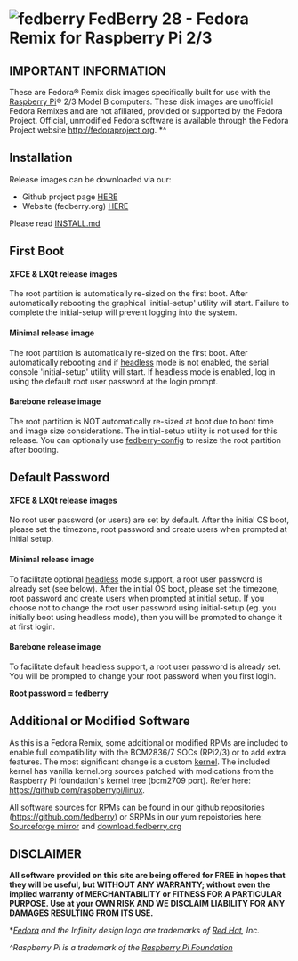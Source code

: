 # ![fedberry](https://avatars2.githubusercontent.com/u/16729488?v=3&s=40) FedBerry 28 - Fedora Remix for Raspberry Pi 2/3

## IMPORTANT INFORMATION

These are Fedora® Remix disk images specifically built for use with the [Raspberry Pi](https://www.raspberrypi.org)® 2/3 Model B computers. These disk images are unofficial Fedora Remixes and are not afiliated, provided or supported by the Fedora Project. Official, unmodified Fedora software is available through the Fedora Project website http://fedoraproject.org. *^

## Installation
Release images can be downloaded via our:
* Github project page [HERE](https://github.com/fedberry/fedberry/releases)
* Website (fedberry.org) [HERE](http://download.fedberry.org/releases/)

Please read [INSTALL.md](https://github.com/fedberry/fedberry/blob/master/INSTALL.md)

## First Boot

#### XFCE & LXQt release images
The root partition is automatically re-sized on the first boot. After automatically rebooting the graphical 'initial-setup' utility will start. Failure to complete the initial-setup will prevent logging into the system.

#### Minimal release image
The root partition is automatically re-sized on the first boot. After automatically rebooting and if [headless](https://github.com/fedberry/fedberry-headless) mode is not enabled, the serial console 'initial-setup' utility will start. If headless mode is enabled, log in using the default root user password at the login prompt.

#### Barebone release image
The root partition is NOT automatically re-sized at boot due to boot time and image size considerations. The initial-setup utility is not used for this release. You can optionally use [fedberry-config](https://github.com/fedberry/fedberry-config) to resize the root partition after booting.

## Default Password

#### XFCE & LXQt release images
No root user password (or users) are set by default. After the initial OS boot, please set the timezone, root password and create users when prompted at initial setup.

#### Minimal release image
To facilitate optional [headless](https://github.com/fedberry/fedberry-headless) mode support, a root user password is already set (see below). After the initial OS boot, please set the timezone, root password and create users when prompted at initial setup. If you choose not to change the root user password using initial-setup (eg. you initially boot using headless mode), then you will be prompted to change it at first login. 

#### Barebone release image
To facilitate default headless support, a root user password is already set. You will be prompted to change your root password when you first login.

**Root password = fedberry**

## Additional or Modified Software
As this is a Fedora Remix, some additional or modified RPMs are included to enable full compatibility with the BCM2836/7 SOCs (RPi2/3) or to add extra features. The most significant change is a custom [kernel](https://github.com/fedberry/kernel). The included kernel has vanilla kernel.org sources patched with modications from the Raspberry Pi foundation's kernel tree (bcm2709 port). Refer here: https://github.com/raspberrypi/linux.

All software sources for RPMs can be found in our github repositories (https://github.com/fedberry) or SRPMs in our yum repoistories here: [Sourceforge mirror](https://sourceforge.net/projects/fedberry/files/releases/) and [download.fedberry.org](http://download.fedberry.org/releases/)

## DISCLAIMER
**All software provided on this site are being offered for FREE in hopes that they will be useful, but WITHOUT ANY WARRANTY; without even the implied warranty of MERCHANTABILITY or FITNESS FOR A PARTICULAR PURPOSE. Use at your OWN RISK AND WE DISCLAIM LIABILITY FOR ANY DAMAGES RESULTING FROM ITS USE.**

**[Fedora](https://start.fedoraproject.org/) and the Infinity design logo are trademarks of [Red Hat](https://www.redhat.com), Inc.*

*^Raspberry Pi is a trademark of the [Raspberry Pi Foundation](https://www.raspberrypi.org)*
   
